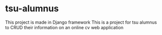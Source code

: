 # tsu-alumnus
This project is made in Django framework
This is a project for tsu alumnus to CRUD their information on an online cv web application
